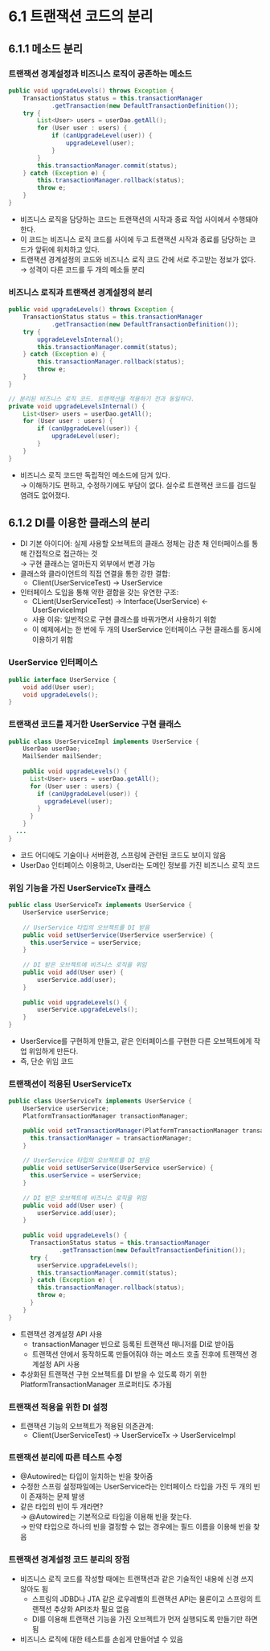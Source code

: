 6.1 트랜잭션 코드의 분리
=
## 6.1.1 메소드 분리
### 트랜잭션 경계설정과 비즈니스 로직이 공존하는 메소드
```java
public void upgradeLevels() throws Exception {
    TransactionStatus status = this.transactionManager
            .getTransaction(new DefaultTransactionDefinition());
    try {
        List<User> users = userDao.getAll();
        for (User user : users) {
            if (canUpgradeLevel(user)) {
                upgradeLevel(user);
            }
        } 
        this.transactionManager.commit(status);
    } catch (Exception e) {
        this.transactionManager.rollback(status);
        throw e;
    }
}
```
- 비즈니스 로직을 담당하는 코드는 트랜잭션의 시작과 종료 작업 사이에서 수행돼야 한다.
- 이 코드는 비즈니스 로직 코드를 사이에 두고 트랜잭션 시작과 종료를 담당하는 코드가 앞뒤에 위치하고 있다.
- 트랜잭션 경계설정의 코드와 비즈니스 로직 코드 간에 서로 주고받는 정보가 없다.
  <br>&rarr; 성격이 다른 코드를 두 개의 메소들 분리

### 비즈니스 로직과 트랜잭션 경계설정의 분리
```java
public void upgradeLevels() throws Exception {
    TransactionStatus status = this.transactionManager
            .getTransaction(new DefaultTransactionDefinition());
    try {
        upgradeLevelsInternal();
        this.transactionManager.commit(status);
    } catch (Exception e) {
        this.transactionManager.rollback(status);
        throw e;
    }
}

// 분리된 비즈니스 로직 코드. 트랜잭션을 적용하기 전과 동일하다.
private void upgradeLevelsInternal() {
    List<User> users = userDao.getAll();
    for (User user : users) {
        if (canUpgradeLevel(user)) {
            upgradeLevel(user);
        }
    }
}
```
- 비즈니스 로직 코드만 독립적인 메소드에 담겨 있다.
<br>&rarr; 이해하기도 편하고, 수정하기에도 부담이 없다. 실수로 트랜잭션 코드를 검드릴 염려도 없어졌다.

## 6.1.2 DI를 이용한 클래스의 분리
- DI 기본 아이디어: 실제 사용할 오브젝트의 클래스 정체는 감춘 채 인터페이스를 통해 간접적으로 접근하는 것
<br>&rarr; 구현 클래스는 얼마든지 외부에서 변경 가능
- 클래스와 클라이언트의 직접 연결을 통한 강한 결합:
  - Client(UserServiceTest) &rarr; UserService
- 인터페이스 도입을 통해 약한 결합을 갖는 유연한 구조: 
  - CLient(UserServiceTest) &rarr; Interface(UserService) &larr; UserServiceImpl
  - 사용 이유: 일반적으로 구현 클래스를 바꿔가면서 사용하기 위함
  - 이 예제에서는 한 번에 두 개의 UserService 인터페이스 구현 클래스를 동시에 이용하기 위함

### UserService 인터페이스
```java
public interface UserService {
    void add(User user);
    void upgradeLevels();
}
```
### 트랜잭션 코드를 제거한 UserService 구현 클래스
```java
public class UserServiceImpl implements UserService {
    UserDao userDao;
    MailSender mailSender;
    
    public void upgradeLevels() {
      List<User> users = userDao.getAll();
      for (User user : users) {
        if (canUpgradeLevel(user)) {
          upgradeLevel(user);
        }
      }
    }
  ...
}
```
- 코드 어디에도 기술이나 서버환경, 스프링에 관련된 코드도 보이지 않음
- UserDao 인터페이스 이용하고, User라는 도메인 정보를 가진 비즈니스 로직 코드

### 위임 기능을 가진 UserServiceTx 클래스
```java
public class UserServiceTx implements UserService {
    UserService userService;
    
    // UserService 타입의 오브젝트를 DI 받음
    public void setUserService(UserService userService) {
      this.userService = userService;
    } 
    
    // DI 받은 오브젝트에 비즈니스 로직을 위임
    public void add(User user) {
        userService.add(user);
    }
    
    public void upgradeLevels() {
        userService.upgradeLevels();
    }
}
```
- UserService를 구현하게 만들고, 같은 인터페이스를 구현한 다른 오브젝트에게 작업 위임하게 만든다.
- 즉, 단순 위임 코드

### 트랜잭션이 적용된 UserServiceTx
```java
public class UserServiceTx implements UserService {
    UserService userService;
    PlatformTransactionManager transactionManager;

    public void setTransactionManager(PlatformTransactionManager transactionManager) {
      this.transactionManager = transactionManager;
    }
    
    // UserService 타입의 오브젝트를 DI 받음
    public void setUserService(UserService userService) {
      this.userService = userService;
    } 
    
    // DI 받은 오브젝트에 비즈니스 로직을 위임
    public void add(User user) {
        userService.add(user);
    }
    
    public void upgradeLevels() {
      TransactionStatus status = this.transactionManager
              .getTransaction(new DefaultTransactionDefinition());
      try {
        userService.upgradeLevels();
        this.transactionManager.commit(status);
      } catch (Exception e) {
        this.transactionManager.rollback(status);
        throw e;
      }
    }
}
```
- 트랜잭션 경계설정 API 사용
  - transactionManager 빈으로 등록된 트랜잭션 매니저를 DI로 받아둠
  - 트랜잭션 안에서 동작하도록 만들어줘야 하는 메소드 호출 전후에 트랜잭션 경계설정 API 사용
- 추상화된 트랜잭션 구현 오브젝트를 DI 받을 수 있도록 하기 위한 PlatformTransactionManager 프로퍼티도 추가됨

### 트랜잭션 적용을 위한 DI 설정
- 트랜잭션 기능의 오브젝트가 적용된 의존관계:
  - Client(UserServiceTest) &rarr; UserServiceTx &rarr; UserServiceImpl

### 트랜잭션 분리에 따른 테스트 수정
- @Autowired는 타입이 일치하는 빈을 찾아줌
- 수정한 스프링 설정파일에는 UserService라는 인터페이스 타입을 가진 두 개의 빈이 존재하는 문제 발생
- 같은 타입의 빈이 두 개라면? 
<br>&rarr; @Autowired는 기본적으로 타입을 이용해 빈을 찾는다.
<br>&rarr; 만약 타입으로 하나의 빈을 결정할 수 없는 경우에는 필드 이름을 이용해 빈을 찾음

### 트랜잭션 경계설정 코드 분리의 장점
- 비즈니스 로직 코드를 작성할 때에는 트랜잭션과 같은 기술적인 내용에 신경 쓰지 않아도 됨
  - 스프링의 JDBD나 JTA 같은 로우레벨의 트랜잭션 API는 물론이고 스프링의 트랜잭션 추상화 API조차 필요 없음
  - DI를 이용해 트랜잭션 기능을 가진 오브젝트가 먼저 실행되도록 만들기만 하면 됨
- 비즈니스 로직에 대한 테스트를 손쉽게 만들어낼 수 있음